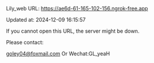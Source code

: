 Lily_web URL: https://ae6d-61-165-102-156.ngrok-free.app

Updated at: 2024-12-09 16:15:57

If you cannot open this URL, the server might be down.

Please contact: 

goley04@foxmail.com Or Wechat:GL_yeaH